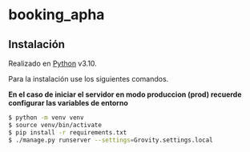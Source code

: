 # booking_apha


## Instalación

Realizado en [Python](https://python.org/) v3.10.

Para la instalación use los siguientes comandos.

**En el caso de iniciar el servidor en modo produccion (prod) recuerde configurar las variables de entorno**

```sh
$ python -m venv venv
$ source venv/bin/activate
$ pip install -r requirements.txt
$ ./manage.py runserver --settings=Grovity.settings.local
```
